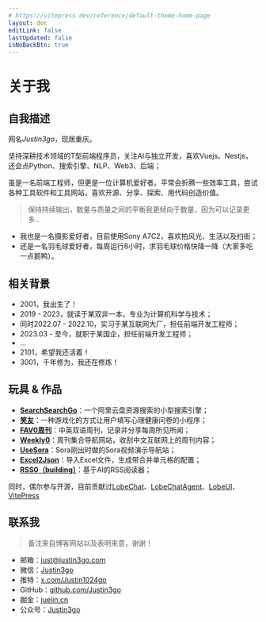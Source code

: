 ```yaml
---
# https://vitepress.dev/reference/default-theme-home-page
layout: doc
editLink: false
lastUpdated: false
isNoBackBtn: true
---
```


# 关于我

## 自我描述

网名*Justin3go*，现居重庆。

坚持深耕技术领域的T型前端程序员，关注AI与独立开发，喜欢Vuejs、Nestjs，还会点Python、搜索引擎、NLP、Web3、后端；

虽是一名前端工程师，但更是一位计算机爱好者。平常会折腾一些效率工具，尝试各种工具软件和工具网站，喜欢开源、分享、探索、用代码创造价值。

> 保持持续输出，数量与质量之间的平衡我更倾向于数量，因为可以记录更多..

- 我也是一名摄影爱好者，目前使用Sony A7C2，喜欢拍风光、生活以及扫街；
- 还是一名羽毛球爱好者，每周运行8小时，求羽毛球价格快降一降（大家多吃一点鹅鸭）。

## 相关背景

- 2001，我出生了！
- 2019 - 2023，就读于某双非一本，专业为计算机科学与技术；
- 同时2022.07 - 2022.10，实习于某互联网大厂，担任前端开发工程师；
- 2023.03 - 至今，就职于某国企，担任前端开发工程师；
- ...
- 2101，希望我还活着！
- 3001，千年修为，我还在修炼！

## 玩具 & 作品

- **[SearchSearchGo](https://ssgo.app)**：一个阿里云盘资源搜索的小型搜索引擎；
- **[笑友](https://juejin.cn/post/7230351646797217847)**：一种游戏化的方式让用户填写心理健康问卷的小程序；
- **[FAV0周刊](https://fav0.com)**：中英双语周刊，记录并分享每周所见所闻；
- **[Weekly0](https://weekly0.comm)**：周刊集合导航网站，收刮中文互联网上的周刊内容；
- **[UseSora](https://usesora.app)**：Sora刚出时做的Sora视频演示导航站；
- **[Excel2Json](https://bug404.dev)**：导入Excel文件，生成带合并单元格的配置；
- **[RSS0（building）](https://rss0.com/read)**：基于AI的RSS阅读器；

同时，偶尔参与开源，目前贡献过[LobeChat](https://github.com/lobehub/lobe-chat)、[LobeChatAgent](https://github.com/lobehub/lobe-chat-agents)、[LobeUI](https://github.com/lobehub/lobe-ui)、[VitePress](https://github.com/vuejs/vitepress)

## 联系我

> 备注来自博客网站以及表明来意，谢谢！

- 邮箱：[just@justin3go.com](mailto://just@justin3go.com)
- 微信：[Justin3go](https://oss.justin3go.com/weixin.jpg)
- 推特：[x.com/Justin1024go](https://x.com/Justin1024go)
- GitHub：[github.com/Justin3go](https://github.com/Justin3go)
- 掘金：[juejin.cn](https://juejin.cn/user/220366354020749/posts)
- 公众号：[Justin3go](https://oss.justin3go.com/qrcode.jpg)
